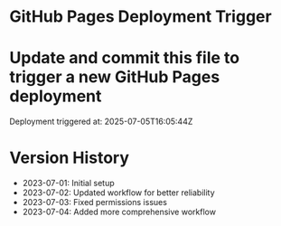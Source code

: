# GitHub Pages Deployment Trigger
# Update and commit this file to trigger a new GitHub Pages deployment

Deployment triggered at: 2025-07-05T16:05:44Z

# Version History
- 2023-07-01: Initial setup
- 2023-07-02: Updated workflow for better reliability
- 2023-07-03: Fixed permissions issues
- 2023-07-04: Added more comprehensive workflow
